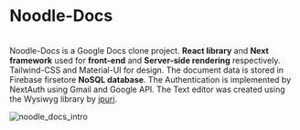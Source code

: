 **<h1>Noodle-Docs</h1>**<br/>
Noodle-Docs is a Google Docs clone project. **React library** and **Next framework** used for **front-end** and **Server-side rendering** respectively. Tailwind-CSS and Material-UI for design. The document data is stored in Firebase firsetore **NoSQL database**. The Authentication is implemented by NextAuth using Gmail and Google API. The Text editor was created using the Wysiwyg library by [jpuri](https://github.com/jpuri/react-draft-wysiwyg).

![noodle_docs_intro](https://user-images.githubusercontent.com/27888823/128949893-12ba346b-c4c2-49db-a741-e7582b8c4395.gif)
